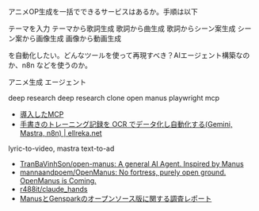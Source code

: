 


アニメOP生成を一括でできるサービスはあるか。手順は以下

テーマを入力
テーマから歌詞生成
歌詞から曲生成
歌詞からシーン案生成
シーン案から画像生成
画像から動画生成


を自動化したい。どんなツールを使って再現すべき？AIエージェント構築なのか、n8n などを使うのか。


アニメ生成
エージェント

deep research
deep research clone
open manus
playwright mcp


- [導入したMCP](https://zenn.dev/mozumasu/scraps/9b59b516a03ebd)
- [手書きのトレーニング記録を OCR でデータ化し自動化する(Gemini, Mastra, n8n) | ellreka.net](https://ellreka.net/entry/ocr-training-record)


lyric-to-video, mastra
text-to-ad

- [TranBaVinhSon/open-manus: A general AI Agent. Inspired by Manus](https://github.com/TranBaVinhSon/open-manus)
- [mannaandpoem/OpenManus: No fortress, purely open ground. OpenManus is Coming.](https://github.com/mannaandpoem/OpenManus)
- [r488it/claude_hands](https://github.com/r488it/claude_hands?tab=readme-ov-file)
- [ManusとGensparkのオープンソース版に関する調査レポート](https://page.genspark.site/page/toolu_01MDrS6yGUWSUnuoxMh4cpQy/manus_genspark_opensource_report.html)